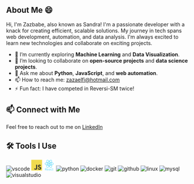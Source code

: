 ## About Me 😄

Hi, I'm Zazbabe, also known as Sandra! I'm a passionate developer with a knack for creating efficient, scalable solutions. My journey in tech spans web development, automation, and data analysis. I'm always excited to learn new technologies and collaborate on exciting projects.


- 🌱 I’m currently exploring **Machine Learning** and **Data Visualization**.
- 🤝 I’m looking to collaborate on **open-source projects** and **data science projects**.
- 💬 Ask me about **Python**, **JavaScript**, and **web automation**.
- 📫 How to reach me: [zazaelfi@hotmail.com](zazaelfi@hotmail.com)
- ⚡ Fun fact: I have competed in Reversi-SM twice!

## 📫 Connect with Me

Feel free to reach out to me on [LinkedIn](https://www.linkedin.com/in/sandramånsson) 

## 🛠️ Tools I Use

<p align="left">
<img src="https://cdn.jsdelivr.net/gh/devicons/devicon/icons/vscode/vscode-original.svg" alt="vscode" width="30" height="30"/>
<img src="https://raw.githubusercontent.com/devicons/devicon/master/icons/javascript/javascript-original.svg" alt="javascript" width="30" height="30" />
<img src="https://raw.githubusercontent.com/devicons/devicon/master/icons/react/react-original-wordmark.svg" alt="react" width="30" height="30" />
<img src="https://cdn.jsdelivr.net/gh/devicons/devicon/icons/python/python-original.svg" alt="python" width="30" height="30"/>
<img src="https://cdn.jsdelivr.net/gh/devicons/devicon/icons/docker/docker-original.svg" alt="docker" width="30" height="30"/>
<img src="https://cdn.jsdelivr.net/gh/devicons/devicon/icons/git/git-original.svg" alt="git" width="30" height="30"/>
<img src="https://cdn.jsdelivr.net/gh/devicons/devicon/icons/github/github-original-wordmark.svg" alt="github" width="30" height="30"/>
<img src="https://cdn.jsdelivr.net/gh/devicons/devicon/icons/linux/linux-original.svg" alt="linux" width="30" height="30"/>
<img src="https://cdn.jsdelivr.net/gh/devicons/devicon/icons/mysql/mysql-original-wordmark.svg" alt="mysql" width="30" height="30"/>
<img src="https://cdn.jsdelivr.net/gh/devicons/devicon/icons/visualstudio/visualstudio-plain.svg" alt="visualstudio" width="30" height="30"/>
</p>
